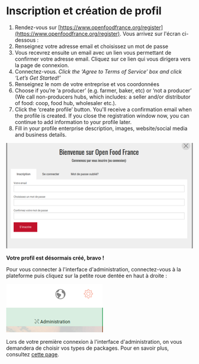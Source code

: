 # Inscription et création de profil

1. Rendez-vous sur [https://www.openfoodfrance.org/register](https://www.openfoodfrance.org/register). Vous arrivez sur l'écran ci-dessous : 
2. Renseignez votre adresse email et choisissez un mot de passe
3. Vous recevrez ensuite un email avec un lien vous permettant de confirmer votre adresse email. Cliquez sur ce lien qui vous dirigera vers la page de connexion.
4. Connectez-vous. _Click the ‘Agree to Terms of Service’ box and click ‘Let’s Get Started!’_
5. Renseignez le nom de votre entreprise et vos coordonnées
6. Choose if you’re ‘a producer’ \(e.g. farmer, baker, etc\) or ‘not a producer’ \(We call non-producers hubs, which includes: a seller and/or distributor of food: coop, food hub, wholesaler etc.\).
7. Click the ‘create profile’ button. You'll receive a confirmation email when the profile is created. If you close the registration window now, you can continue to add information to your profile later.
8. Fill in your profile enterprise description, images, website/social media and business details.

![](../.gitbook/assets/image.png)

**Votre profil est désormais créé, bravo !**

Pour vous connecter à l'interface d'administration, connectez-vous à la plateforme puis cliquez sur la petite roue dentée en haut à droite : 

![](../.gitbook/assets/image%20%281%29.png)

Lors de votre première connexion à l'interface d'administration, on vous demandera de choisir vos types de packages. Pour en savoir plus, consultez [cette page](types-de-package.md).

